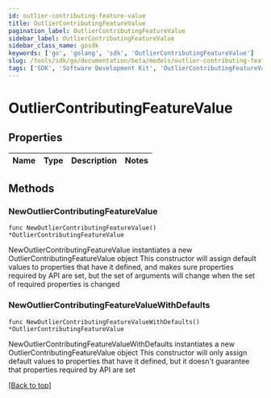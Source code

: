 ```yaml
---
id: outlier-contributing-feature-value
title: OutlierContributingFeatureValue
pagination_label: OutlierContributingFeatureValue
sidebar_label: OutlierContributingFeatureValue
sidebar_class_name: gosdk
keywords: ['go', 'golang', 'sdk', 'OutlierContributingFeatureValue'] 
slug: /tools/sdk/go/documentation/beta/models/outlier-contributing-feature-value
tags: ['SDK', 'Software Development Kit', 'OutlierContributingFeatureValue']
---
```


# OutlierContributingFeatureValue

## Properties

Name | Type | Description | Notes
------------ | ------------- | ------------- | -------------

## Methods

### NewOutlierContributingFeatureValue

`func NewOutlierContributingFeatureValue() *OutlierContributingFeatureValue`

NewOutlierContributingFeatureValue instantiates a new OutlierContributingFeatureValue object
This constructor will assign default values to properties that have it defined,
and makes sure properties required by API are set, but the set of arguments
will change when the set of required properties is changed

### NewOutlierContributingFeatureValueWithDefaults

`func NewOutlierContributingFeatureValueWithDefaults() *OutlierContributingFeatureValue`

NewOutlierContributingFeatureValueWithDefaults instantiates a new OutlierContributingFeatureValue object
This constructor will only assign default values to properties that have it defined,
but it doesn't guarantee that properties required by API are set


[[Back to top]](#) 


